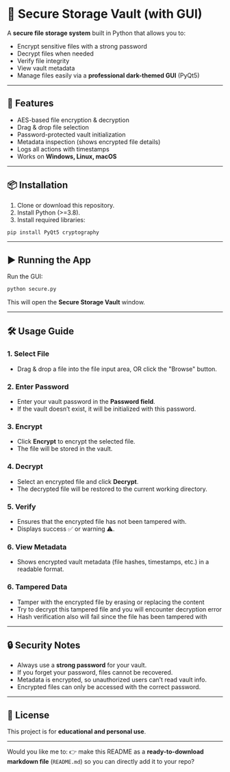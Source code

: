 # 🔐 Secure Storage Vault (with GUI)

A **secure file storage system** built in Python that allows you to:

* Encrypt sensitive files with a strong password
* Decrypt files when needed
* Verify file integrity
* View vault metadata
* Manage files easily via a **professional dark-themed GUI** (PyQt5)

---

## 🚀 Features

* AES-based file encryption & decryption
* Drag & drop file selection
* Password-protected vault initialization
* Metadata inspection (shows encrypted file details)
* Logs all actions with timestamps
* Works on **Windows, Linux, macOS**

---

## 📦 Installation

1. Clone or download this repository.
2. Install Python (>=3.8).
3. Install required libraries:

```bash
pip install PyQt5 cryptography
```

---

## ▶️ Running the App

Run the GUI:

```bash
python secure.py
```

This will open the **Secure Storage Vault** window.

---

## 🛠️ Usage Guide

### 1. **Select File**

* Drag & drop a file into the file input area, OR click the "Browse" button.

### 2. **Enter Password**

* Enter your vault password in the **Password field**.
* If the vault doesn’t exist, it will be initialized with this password.

### 3. **Encrypt**

* Click **Encrypt** to encrypt the selected file.
* The file will be stored in the vault.

### 4. **Decrypt**

* Select an encrypted file and click **Decrypt**.
* The decrypted file will be restored to the current working directory.

### 5. **Verify**

* Ensures that the encrypted file has not been tampered with.
* Displays success ✅ or warning ⚠️.

### 6. **View Metadata**

* Shows encrypted vault metadata (file hashes, timestamps, etc.) in a readable format.

### 6. **Tampered Data**

* Tamper with the encrypted file by erasing or replacing the content
* Try to decrypt this tampered file and you will encounter decryption error
* Hash verification also will fail since the file has been tampered with

---

## 🔒 Security Notes

* Always use a **strong password** for your vault.
* If you forget your password, files cannot be recovered.
* Metadata is encrypted, so unauthorized users can’t read vault info.
* Encrypted files can only be accessed with the correct password.

---

## 📜 License

This project is for **educational and personal use**.

---

Would you like me to:
👉 make this README as a **ready-to-download markdown file** (`README.md`) so you can directly add it to your repo?
